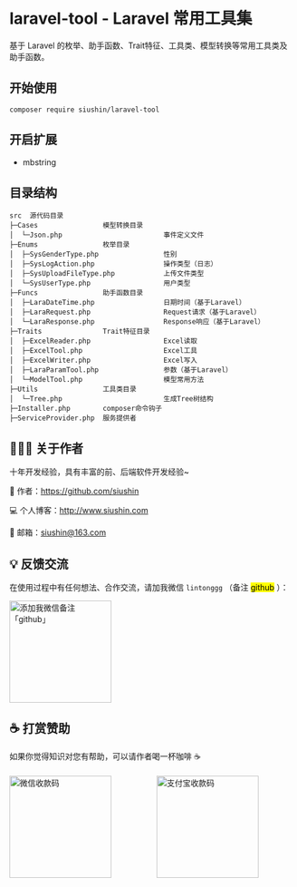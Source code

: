 # laravel-tool - Laravel 常用工具集

基于 Laravel 的枚举、助手函数、Trait特征、工具类、模型转换等常用工具类及助手函数。

## 开始使用

```shell
composer require siushin/laravel-tool
```

## 开启扩展

- mbstring

## 目录结构

```text
src  源代码目录
├─Cases                模型转换目录
│  └─Json.php                         事件定义文件
├─Enums                枚举目录
│  ├─SysGenderType.php                性别
│  ├─SysLogAction.php                 操作类型（日志）
│  ├─SysUploadFileType.php            上传文件类型
│  └─SysUserType.php                  用户类型
├─Funcs                助手函数目录
│  ├─LaraDateTime.php                 日期时间（基于Laravel）
│  ├─LaraRequest.php                  Request请求（基于Laravel）
│  └─LaraResponse.php                 Response响应（基于Laravel）
├─Traits               Trait特征目录
│  ├─ExcelReader.php                  Excel读取
│  ├─ExcelTool.php                    Excel工具
│  ├─ExcelWriter.php                  Excel写入
│  ├─LaraParamTool.php                参数（基于Laravel）
│  └─ModelTool.php                    模型常用方法
├─Utils                工具类目录
│  └─Tree.php                         生成Tree树结构
├─Installer.php        composer命令钩子
├─ServiceProvider.php  服务提供者
```

## 🧑🏻‍💻 关于作者

十年开发经验，具有丰富的前、后端软件开发经验~

👤 作者：<https://github.com/siushin>

💻 个人博客：<http://www.siushin.com>

📮 邮箱：<a href="mailto:siushin@163.com">siushin@163.com</a>

## 💡 反馈交流

在使用过程中有任何想法、合作交流，请加我微信 `lintonggg` （备注 <mark>github</mark> ）：

<img src="https://www.siushin.com/src/%E5%BE%AE%E4%BF%A1%E4%BA%8C%E7%BB%B4%E7%A0%81.jpg" alt="添加我微信备注「github」" style="width: 180px;" />

## ☕️ 打赏赞助

如果你觉得知识对您有帮助，可以请作者喝一杯咖啡 ☕️

<div class="coffee" style="display: flex;align-items: center;margin-top: 20px;">
<img src="https://www.siushin.com/src/%E5%BE%AE%E4%BF%A1%E6%94%B6%E6%AC%BE%E7%A0%81.jpg" alt="微信收款码" style="width: 180px;margin-right: 80px;" />
<img src="https://www.siushin.com/src/%E6%94%AF%E4%BB%98%E5%AE%9D%E6%94%B6%E6%AC%BE%E7%A0%81.jpg" alt="支付宝收款码" style="width: 180px;" />
</div>
